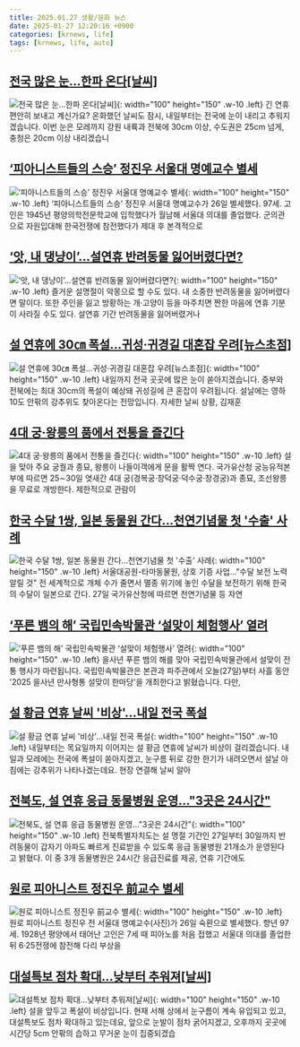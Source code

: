 ```yaml
---
title: 2025.01.27 생활/문화 뉴스
date: 2025-01-27 12:20:16 +0900
categories: [krnews, life]
tags: [krnews, life, auto]
---
```

## [전국 많은 눈…한파 온다[날씨]](https://n.news.naver.com/mnews/article/449/0000297989)

![전국 많은 눈…한파 온다[날씨]](https://mimgnews.pstatic.net/image/origin/449/2025/01/26/297989.jpg?type=nf220_150){: width="100" height="150" .w-10 .left}
긴 연휴 편안히 보내고 계신가요? 온화했던 날씨도 잠시, 내일부터는 전국에 눈이 내리고 추워지겠습니다. 이번 눈은 모레까지 강원 내륙과 전북에 30cm 이상, 수도권은 25cm 넘게, 충청은 20cm 이상 내리겠습니

## [‘피아니스트들의 스승’ 정진우 서울대 명예교수 별세](https://n.news.naver.com/mnews/article/081/0003514032)

![‘피아니스트들의 스승’ 정진우 서울대 명예교수 별세](https://mimgnews.pstatic.net/image/origin/081/2025/01/27/3514032.jpg?type=nf220_150){: width="100" height="150" .w-10 .left}
‘피아니스트들의 스승’ 정진우 서울대 명예교수가 26일 별세했다. 97세. 고인은 1945년 평양의학전문학교에 입학했다가 월남해 서울대 의대를 졸업했다. 군의관으로 자원입대해 한국전쟁에 참전했다가 제대 후 본격적으로

## [‘앗, 내 댕냥이’…설연휴 반려동물 잃어버렸다면?](https://n.news.naver.com/mnews/article/662/0000060779)

![‘앗, 내 댕냥이’…설연휴 반려동물 잃어버렸다면?](https://mimgnews.pstatic.net/image/origin/662/2025/01/27/60779.jpg?type=nf220_150){: width="100" height="150" .w-10 .left}
즐거운 설명절이 악몽으로 할 수도 있다. 내 소중한 반려동물을 잃어버렸다면 말이다. 또한 주인을 잃고 방황하는 개·고양이 등을 마주치면 짠한 마음에 연휴 기분이 사라질 수도 있다. 설연휴 기간 반려동물을 잃어버렸거나

## [설 연휴에 30㎝ 폭설…귀성·귀경길 대혼잡 우려[뉴스초점]](https://n.news.naver.com/mnews/article/422/0000708773)

![설 연휴에 30㎝ 폭설…귀성·귀경길 대혼잡 우려[뉴스초점]](https://mimgnews.pstatic.net/image/origin/422/2025/01/27/708773.jpg?type=nf220_150){: width="100" height="150" .w-10 .left}
내일까지 전국 곳곳에 많은 눈이 쏟아지겠습니다. 중부와 전북에는 최대 30cm의 폭설이 예상돼 귀성길에 큰 혼잡이 우려됩니다. 설날에는 영하 10도 안팎의 강추위도 찾아온다는 전망입니다. 자세한 날씨 상황, 김재훈

## [4대 궁·왕릉의 품에서 전통을 즐긴다](https://n.news.naver.com/mnews/article/022/0004006101)

![4대 궁·왕릉의 품에서 전통을 즐긴다](https://mimgnews.pstatic.net/image/origin/022/2025/01/26/4006101.jpg?type=nf220_150){: width="100" height="150" .w-10 .left}
설을 맞아 주요 궁궐과 종묘, 왕릉이 나들이객에게 문을 활짝 연다. 국가유산청 궁능유적본부에 따르면 25∼30일 엿새간 4대 궁(경복궁·창덕궁·덕수궁·창경궁)과 종묘, 조선왕릉을 무료로 개방한다. 제한적으로 관람이

## [한국 수달 1쌍, 일본 동물원 간다…천연기념물 첫 '수출' 사례](https://n.news.naver.com/mnews/article/001/0015181886)

![한국 수달 1쌍, 일본 동물원 간다…천연기념물 첫 '수출' 사례](https://mimgnews.pstatic.net/image/origin/001/2025/01/27/15181886.jpg?type=nf220_150){: width="100" height="150" .w-10 .left}
서울대공원-타마동물원, 상호 기증 사업…"수달 보전 노력 알릴 것" 전 세계적으로 개체 수가 줄면서 멸종 위기에 놓인 수달을 보전하기 위해 한국의 수달이 일본으로 간다. 27일 국가유산청에 따르면 천연기념물 등 자연

## [‘푸른 뱀의 해’ 국립민속박물관 ‘설맞이 체험행사’ 열려](https://n.news.naver.com/mnews/article/056/0011882253)

![‘푸른 뱀의 해’ 국립민속박물관 ‘설맞이 체험행사’ 열려](https://mimgnews.pstatic.net/image/origin/056/2025/01/27/11882253.jpg?type=nf220_150){: width="100" height="150" .w-10 .left}
을사년 푸른 뱀의 해를 맞아 국립민속박물관에서 설맞이 전통 행사가 마련됩니다. 국립민속박물관은 본관과 파주관에서 오늘(27일)부터 사흘 동안 '2025 을사년 만사형통 설맞이 한마당'을 개최한다고 밝혔습니다. 다만,

## [설 황금 연휴 날씨 '비상'...내일 전국 폭설](https://n.news.naver.com/mnews/article/052/0002145905)

![설 황금 연휴 날씨 '비상'...내일 전국 폭설](https://mimgnews.pstatic.net/image/origin/052/2025/01/26/2145905.jpg?type=nf220_150){: width="100" height="150" .w-10 .left}
내일부터는 목요일까지 이어지는 설 황금 연휴에 날씨가 비상이 걸리겠습니다. 내일과 모레에는 전국에 폭설이 쏟아지겠고, 눈구름 뒤로 강한 한기가 내려오면서 설날 아침에는 강추위가 나타나겠는데요. 현장 연결해 날씨 알아

## [전북도, 설 연휴 응급 동물병원 운영…"3곳은 24시간"](https://n.news.naver.com/mnews/article/003/0013036937)

![전북도, 설 연휴 응급 동물병원 운영…"3곳은 24시간"](https://mimgnews.pstatic.net/image/origin/003/2025/01/26/13036937.jpg?type=nf220_150){: width="100" height="150" .w-10 .left}
전북특별자치도는 설 명절 기간인 27일부터 30일까지 반려동물이 갑자기 아파도 빠르게 진료받을 수 있도록 응급 동물병원 21개소가 운영된다고 밝혔다. 이 중 3개 동물병원은 24시간 응급진료를 제공, 연휴 기간에도

## [원로 피아니스트 정진우 前교수 별세](https://n.news.naver.com/mnews/article/020/0003612285)

![원로 피아니스트 정진우 前교수 별세](https://mimgnews.pstatic.net/image/origin/020/2025/01/27/3612285.jpg?type=nf220_150){: width="100" height="150" .w-10 .left}
원로 피아니스트 정진우 전 서울대 명예교수(사진)가 26일 숙환으로 별세했다. 향년 97세. 1928년 평양에서 태어난 고인은 7세 때 피아노를 처음 접했고 서울대 의대를 졸업한 뒤 6·25전쟁에 참전해 다리 부상을

## [대설특보 점차 확대...낮부터 추워져[날씨]](https://n.news.naver.com/mnews/article/052/0002146084)

![대설특보 점차 확대...낮부터 추워져[날씨]](https://mimgnews.pstatic.net/image/origin/052/2025/01/27/2146084.jpg?type=nf220_150){: width="100" height="150" .w-10 .left}
설을 앞두고 폭설이 비상입니다. 현재 서해 상에서 눈구름이 계속 유입되고 있고, 대설특보도 점차 확대하고 있는데요, 앞으로 눈발이 점차 굵어지겠고, 오후까지 곳곳에 시간당 5cm 안팎의 습하고 무거운 눈이 집중되겠습

